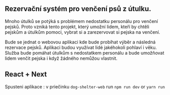 ## ****Rezervační systém pro venčení psů z útulku.****


Mnoho útulků se potýká s problémem nedostatku personálu pro venčení pejsků. Proto vzniká tento projekt, který umožní lidem, kteří by chtěli pejskům a útulkům pomoci, vybrat si a zarezervovat si pejska na venčení.

Bude se jednat o webovou aplikaci kde bude probíhat výběr a následná rezervace pejsků. Aplikaci budou využívat lidé jakéhokoli pohlaví i věku. Služba bude pomáhat útulkům s nedostatkem personálu a bude umožňovat lidem venčit pejska i když žádného nemůžou vlastnit.

## React + Next
Spusteni aplikace : v priečinku `dog-shelter-web` run ```npm run dev``` or ```yarn run```